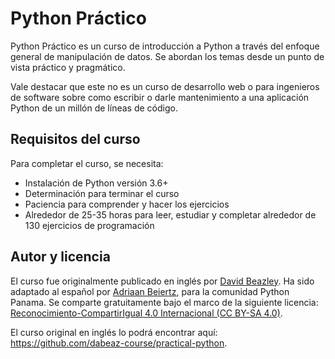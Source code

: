 # Python Práctico

Python Práctico es un curso de introducción a Python a través del enfoque general de manipulación de datos. Se abordan los temas desde un punto de vista práctico y pragmático.

Vale destacar que este no es un curso de desarrollo web o para ingenieros de software sobre como escribir o darle mantenimiento a una aplicación Python de un millón de líneas de código.

## Requisitos del curso

Para completar el curso, se necesita:
* Instalación de Python versión 3.6+
* Determinación para terminar el curso
* Paciencia para comprender y hacer los ejercicios
* Alrededor de 25-35 horas para leer, estudiar y completar alrededor de 130 ejercicios de programación

## Autor y licencia

El curso fue originalmente publicado en inglés por [David Beazley](https://dabeaz.com/). Ha sido adaptado al español por [Adriaan Beiertz](https://www.linkedin.com/in/adriaanbd/), para la comunidad Python Panama. Se comparte gratuitamente bajo el marco de la siguiente licencia: [Reconocimiento-CompartirIgual 4.0 Internacional (CC BY-SA 4.0)](https://creativecommons.org/licenses/by-sa/4.0/deed.es_ES).

El curso original en inglés lo podrá encontrar aquí: https://github.com/dabeaz-course/practical-python.